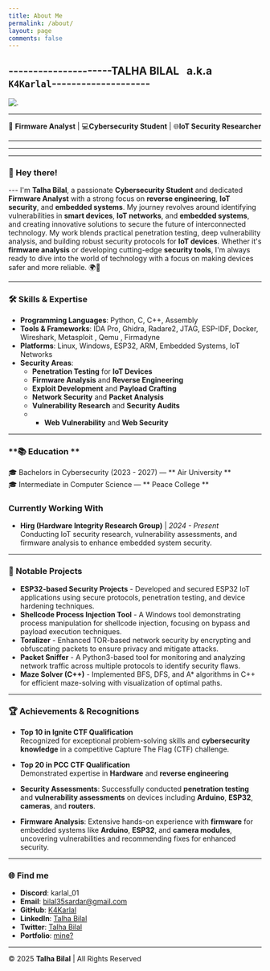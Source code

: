 ```yaml
---
title: About Me
permalink: /about/
layout: page
comments: false
---
```


## ---------------------**TALHA BILAL** &nbsp; a.k.a &nbsp; `K4Karlal`--------------------  

![.](../../assets/img/me.png)

---

🔐 **Firmware Analyst** | 💻**Cybersecurity Student** | 🌐**IoT Security Researcher**

--- 
--- 
--- 


### 👋 Hey there! 
--- I'm **Talha Bilal**, a passionate **Cybersecurity Student** and dedicated **Firmware Analyst** with a strong focus on **reverse engineering**, **IoT security**, and **embedded systems**. My journey revolves around identifying vulnerabilities in **smart devices**, **IoT networks**, and **embedded systems**, and creating innovative solutions to secure the future of interconnected technology. My work blends practical penetration testing, deep vulnerability analysis, and building robust security protocols for **IoT devices**. Whether it's **firmware analysis** or developing cutting-edge **security tools**, I'm always ready to dive into the world of technology with a focus on making devices safer and more reliable. 🌍🔐

---

### **🛠️ Skills & Expertise**
- **Programming Languages**: Python, C, C++, Assembly
- **Tools & Frameworks**: IDA Pro, Ghidra, Radare2, JTAG, ESP-IDF, Docker, Wireshark, Metasploit , Qemu , Firmadyne 
- **Platforms**: Linux, Windows, ESP32, ARM, Embedded Systems, IoT Networks
- **Security Areas**:
  - **Penetration Testing** for **IoT Devices**
  - **Firmware Analysis** and **Reverse Engineering**
  - **Exploit Development** and **Payload Crafting**
  - **Network Security** and **Packet Analysis**
  - **Vulnerability Research** and **Security Audits**
  - - **Web Vulnerability** and **Web Security**
  
---


### **📚 Education **
🎓 Bachelors in Cybersecurity (2023 - 2027) — ** Air University **   
🎓 Intermediate in Computer Science — ** Peace College **



### **Currently Working With**

- <strong><a href="https://www.hirg.online/" target="_blank" style="text-decoration: none; font-weight: bold;">Hirg (Hardware Integrity Research Group)</a></strong> | <em>2024 - Present</em>  
  Conducting IoT security research, vulnerability assessments, and firmware analysis to enhance embedded system security.

----

### **🔨 Notable Projects**
- **ESP32-based Security Projects** - Developed and secured ESP32 IoT applications using secure protocols, penetration testing, and device hardening techniques.
- **Shellcode Process Injection Tool** - A Windows tool demonstrating process manipulation for shellcode injection, focusing on bypass and payload execution techniques.
- **Toralizer** - Enhanced TOR-based network security by encrypting and obfuscating packets to ensure privacy and mitigate attacks.
- **Packet Sniffer** - A Python3-based tool for monitoring and analyzing network traffic across multiple protocols to identify security flaws.
- **Maze Solver (C++)** - Implemented BFS, DFS, and A* algorithms in C++ for efficient maze-solving with visualization of optimal paths.

---


### **🏆 Achievements & Recognitions**
- **Top 10 in Ignite CTF Qualification**  
  Recognized for exceptional problem-solving skills and **cybersecurity knowledge** in a competitive Capture The Flag (CTF) challenge.

- **Top 20 in PCC CTF Qualification**  
  Demonstrated expertise in **Hardware** and **reverse engineering** 

- **Security Assessments**: Successfully conducted **penetration testing** and **vulnerability assessments** on devices including **Arduino**, **ESP32**, **cameras**, and **routers**. 
- **Firmware Analysis**: Extensive hands-on experience with **firmware** for embedded systems like **Arduino**, **ESP32**, and **camera modules**, uncovering vulnerabilities and recommending fixes for enhanced security.

---
### 🌐 **Find me**
- **Discord**: karlal_01  
- **Email**: bilal35sardar@gmail.com 
- **GitHub**: [K4Karlal](https://github.com/K4Karlal)  
- **LinkedIn**: [Talha Bilal](https://www.linkedin.com/in/talha-bilal-karlal/)  
- **Twitter**:  [Talha Bilal](https://www.linkedin.com/in/talha-bilal-karlal/) 
- **Portfolio**: [mine?](https://k4karlal.github.io)  

---

© 2025 **Talha Bilal** | All Rights Reserved
